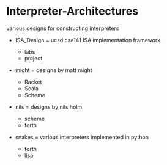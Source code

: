 # Interpreter-Architectures
various designs for constructing interpreters

* ISA_Design = ucsd cse141 ISA implementation framework
  * labs
  * project

* might = designs by matt might
  * Racket
  * Scala
  * Scheme

* nils = designs by nils holm
  * scheme
  * forth

* snakes = various interpreters implemented in python
  * forth
  * lisp
